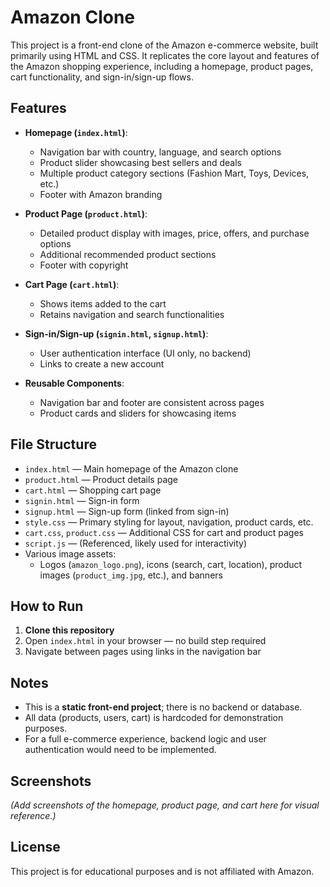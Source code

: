 # Amazon Clone

This project is a front-end clone of the Amazon e-commerce website, built primarily using HTML and CSS. It replicates the core layout and features of the Amazon shopping experience, including a homepage, product pages, cart functionality, and sign-in/sign-up flows.

## Features

- **Homepage (`index.html`)**:  
  - Navigation bar with country, language, and search options
  - Product slider showcasing best sellers and deals
  - Multiple product category sections (Fashion Mart, Toys, Devices, etc.)
  - Footer with Amazon branding

- **Product Page (`product.html`)**:  
  - Detailed product display with images, price, offers, and purchase options
  - Additional recommended product sections
  - Footer with copyright

- **Cart Page (`cart.html`)**:
  - Shows items added to the cart
  - Retains navigation and search functionalities

- **Sign-in/Sign-up (`signin.html`, `signup.html`)**:
  - User authentication interface (UI only, no backend)
  - Links to create a new account

- **Reusable Components**:
  - Navigation bar and footer are consistent across pages
  - Product cards and sliders for showcasing items

## File Structure

- `index.html` — Main homepage of the Amazon clone
- `product.html` — Product details page
- `cart.html` — Shopping cart page
- `signin.html` — Sign-in form
- `signup.html` — Sign-up form (linked from sign-in)
- `style.css` — Primary styling for layout, navigation, product cards, etc.
- `cart.css`, `product.css` — Additional CSS for cart and product pages
- `script.js` — (Referenced, likely used for interactivity)
- Various image assets:  
  - Logos (`amazon_logo.png`), icons (search, cart, location), product images (`product_img.jpg`, etc.), and banners

## How to Run

1. **Clone this repository**
2. Open `index.html` in your browser — no build step required
3. Navigate between pages using links in the navigation bar

## Notes

- This is a **static front-end project**; there is no backend or database.
- All data (products, users, cart) is hardcoded for demonstration purposes.
- For a full e-commerce experience, backend logic and user authentication would need to be implemented.

## Screenshots

_(Add screenshots of the homepage, product page, and cart here for visual reference.)_

## License

This project is for educational purposes and is not affiliated with Amazon.
